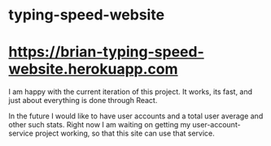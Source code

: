 # typing-speed-website
# https://brian-typing-speed-website.herokuapp.com

I am happy with the current iteration of this project.  It works, its fast, and just about everything is done through React.

In the future I would like to have user accounts and a total user average and other such stats.
Right now I am waiting on getting my user-account-service project working, so that this site can use that service.

